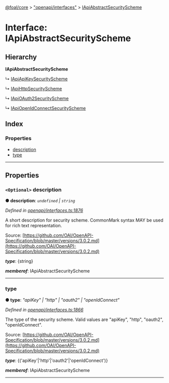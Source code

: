 [@foal/core](../README.md) > ["openapi/interfaces"](../modules/_openapi_interfaces_.md) > [IApiAbstractSecurityScheme](../interfaces/_openapi_interfaces_.iapiabstractsecurityscheme.md)

# Interface: IApiAbstractSecurityScheme

## Hierarchy

**IApiAbstractSecurityScheme**

↳  [IApiApiKeySecurityScheme](_openapi_interfaces_.iapiapikeysecurityscheme.md)

↳  [IApiHttpSecurityScheme](_openapi_interfaces_.iapihttpsecurityscheme.md)

↳  [IApiOAuth2SecurityScheme](_openapi_interfaces_.iapioauth2securityscheme.md)

↳  [IApiOpenIdConnectSecurityScheme](_openapi_interfaces_.iapiopenidconnectsecurityscheme.md)

## Index

### Properties

* [description](_openapi_interfaces_.iapiabstractsecurityscheme.md#description)
* [type](_openapi_interfaces_.iapiabstractsecurityscheme.md#type)

---

## Properties

<a id="description"></a>

### `<Optional>` description

**● description**: *`undefined` \| `string`*

*Defined in [openapi/interfaces.ts:1876](https://github.com/FoalTS/foal/blob/70cc46bd/packages/core/src/openapi/interfaces.ts#L1876)*

A short description for security scheme. CommonMark syntax MAY be used for rich text representation.

Source: [https://github.com/OAI/OpenAPI-Specification/blob/master/versions/3.0.2.md](https://github.com/OAI/OpenAPI-Specification/blob/master/versions/3.0.2.md)

*__type__*: {string}

*__memberof__*: IApiAbstractSecurityScheme

___
<a id="type"></a>

###  type

**● type**: *"apiKey" \| "http" \| "oauth2" \| "openIdConnect"*

*Defined in [openapi/interfaces.ts:1866](https://github.com/FoalTS/foal/blob/70cc46bd/packages/core/src/openapi/interfaces.ts#L1866)*

The type of the security scheme. Valid values are "apiKey", "http", "oauth2", "openIdConnect".

Source: [https://github.com/OAI/OpenAPI-Specification/blob/master/versions/3.0.2.md](https://github.com/OAI/OpenAPI-Specification/blob/master/versions/3.0.2.md)

*__type__*: {('apiKey'\|'http'\|'oauth2'\|'openIdConnect')}

*__memberof__*: IApiAbstractSecurityScheme

___

